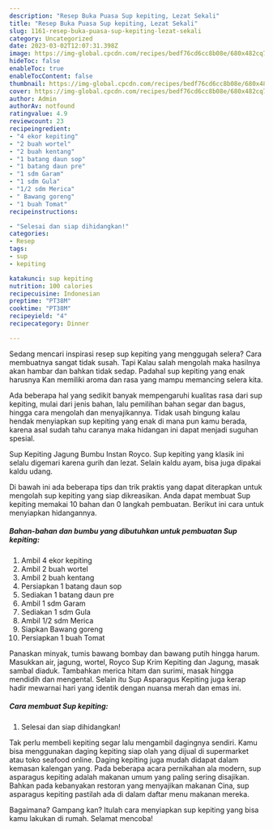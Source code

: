 ```yaml
---
description: "Resep Buka Puasa Sup kepiting, Lezat Sekali"
title: "Resep Buka Puasa Sup kepiting, Lezat Sekali"
slug: 1161-resep-buka-puasa-sup-kepiting-lezat-sekali
category: Uncategorized
date: 2023-03-02T12:07:31.398Z
image: https://img-global.cpcdn.com/recipes/bedf76cd6cc8b08e/680x482cq70/sup-kepiting-foto-resep-utama.jpg
hideToc: false
enableToc: true
enableTocContent: false
thumbnail: https://img-global.cpcdn.com/recipes/bedf76cd6cc8b08e/680x482cq70/sup-kepiting-foto-resep-utama.jpg
cover: https://img-global.cpcdn.com/recipes/bedf76cd6cc8b08e/680x482cq70/sup-kepiting-foto-resep-utama.jpg
author: Admin
authorAv: notfound
ratingvalue: 4.9
reviewcount: 23
recipeingredient:
- "4 ekor kepiting"
- "2 buah wortel"
- "2 buah kentang"
- "1 batang daun sop"
- "1 batang daun pre"
- "1 sdm Garam"
- "1 sdm Gula"
- "1/2 sdm Merica"
- " Bawang goreng"
- "1 buah Tomat"
recipeinstructions:

- "Selesai dan siap dihidangkan!"
categories:
- Resep
tags:
- sup
- kepiting

katakunci: sup kepiting 
nutrition: 100 calories
recipecuisine: Indonesian
preptime: "PT38M"
cooktime: "PT38M"
recipeyield: "4"
recipecategory: Dinner

---
```



Sedang mencari inspirasi resep sup kepiting yang menggugah selera? Cara membuatnya sangat tidak susah. Tapi Kalau salah mengolah maka hasilnya akan hambar dan bahkan tidak sedap. Padahal sup kepiting yang enak harusnya Kan memiliki aroma dan rasa yang mampu memancing selera kita.


Ada beberapa hal yang sedikit banyak mempengaruhi kualitas rasa dari sup kepiting, mulai dari jenis bahan, lalu pemilihan bahan segar dan bagus, hingga cara mengolah dan menyajikannya. Tidak usah bingung kalau hendak menyiapkan sup kepiting yang enak di mana pun kamu berada, karena asal sudah tahu caranya maka hidangan ini dapat menjadi suguhan spesial.

Sup Kepiting Jagung Bumbu Instan Royco. Sup kepiting yang klasik ini selalu digemari karena gurih dan lezat. Selain kaldu ayam, bisa juga dipakai kaldu udang.


Di bawah ini ada beberapa tips dan trik praktis yang dapat diterapkan untuk mengolah sup kepiting yang siap dikreasikan. Anda dapat membuat Sup kepiting memakai 10 bahan dan 0 langkah pembuatan. Berikut ini cara untuk menyiapkan hidangannya.

<!--inarticleads1-->

##### Bahan-bahan dan bumbu yang dibutuhkan untuk pembuatan Sup kepiting:

1. Ambil 4 ekor kepiting
1. Ambil 2 buah wortel
1. Ambil 2 buah kentang
1. Persiapkan 1 batang daun sop
1. Sediakan 1 batang daun pre
1. Ambil 1 sdm Garam
1. Sediakan 1 sdm Gula
1. Ambil 1/2 sdm Merica
1. Siapkan  Bawang goreng
1. Persiapkan 1 buah Tomat


Panaskan minyak, tumis bawang bombay dan bawang putih hingga harum. Masukkan air, jagung, wortel, Royco Sup Krim Kepiting dan Jagung, masak sambal diaduk. Tambahkan merica hitam dan surimi, masak hingga mendidih dan mengental. Selain itu Sup Asparagus Kepiting juga kerap hadir mewarnai hari yang identik dengan nuansa merah dan emas ini. 

<!--inarticleads2-->

##### Cara membuat Sup kepiting:


1. Selesai dan siap dihidangkan!

Tak perlu membeli kepiting segar lalu mengambil dagingnya sendiri. Kamu bisa menggunakan daging kepiting siap olah yang dijual di supermarket atau toko seafood online. Daging kepiting juga mudah didapat dalam kemasan kalengan yang. Pada beberapa acara pernikahan ala modern, sup asparagus kepiting adalah makanan umum yang paling sering disajikan. Bahkan pada kebanyakan restoran yang menyajikan makanan Cina, sup asparagus kepiting pastilah ada di dalam daftar menu makanan mereka. 

Bagaimana? Gampang kan? Itulah cara menyiapkan sup kepiting yang bisa kamu lakukan di rumah. Selamat mencoba!
